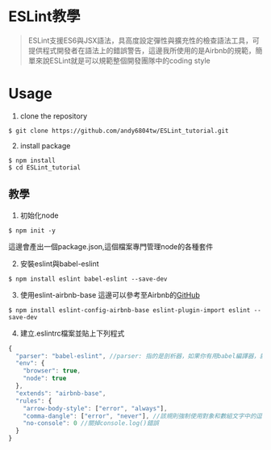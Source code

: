# ESLint教學
> ESLint支援ES6與JSX語法，具高度設定彈性與擴充性的檢查語法工具，可提供程式開發者在語法上的錯誤警告，這邊我所使用的是Airbnb的規範，簡單來說ESLint就是可以規範整個開發團隊中的coding style

# Usage
1. clone the repository
```
$ git clone https://github.com/andy6804tw/ESLint_tutorial.git
```
2. install package
```
$ npm install
$ cd ESLint_tutorial
```

## 教學
1. 初始化node
```
$ npm init -y
```
這邊會產出一個package.json,這個檔案專門管理node的各種套件

2. 安裝eslint與babel-eslint 
```
$ npm install eslint babel-eslint --save-dev
```

3. 使用eslint-airbnb-base
這邊可以參考至Airbnb的[GitHub](es6+的eslint-rules)
```
$ npm install eslint-config-airbnb-base eslint-plugin-import eslint --save-dev
```

4. 建立.eslintrc檔案並貼上下列程式
```js
{
  "parser": "babel-eslint", //parser: 指的是剖析器，如果你有用babel編譯器，就是設定"babel-eslint"
  "env": {
    "browser": true,
    "node": true
  },
  "extends": "airbnb-base",
  "rules": {
    "arrow-body-style": ["error", "always"],
    "comma-dangle": ["error", "never"], //該規則強制使用對象和數組文字中的逗號
    "no-console": 0 //關掉console.log()錯誤
  }
}
```
